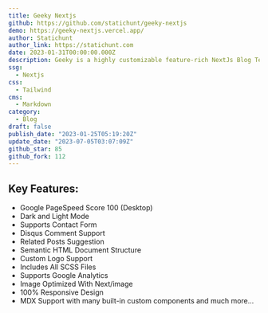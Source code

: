 ```yaml
---
title: Geeky Nextjs
github: https://github.com/statichunt/geeky-nextjs
demo: https://geeky-nextjs.vercel.app/
author: Statichunt
author_link: https://statichunt.com
date: 2023-01-31T00:00:00.000Z
description: Geeky is a highly customizable feature-rich NextJs Blog Template.
ssg:
  - Nextjs
css:
  - Tailwind
cms:
  - Markdown
category:
  - Blog
draft: false
publish_date: "2023-01-25T05:19:20Z"
update_date: "2023-07-05T03:07:09Z"
github_star: 85
github_fork: 112
---
```


## Key Features:

- Google PageSpeed Score 100 (Desktop)
- Dark and Light Mode
- Supports Contact Form
- Disqus Comment Support
- Related Posts Suggestion
- Semantic HTML Document Structure
- Custom Logo Support
- Includes All SCSS Files
- Supports Google Analytics
- Image Optimized With Next/image
- 100% Responsive Design
- MDX Support with many built-in custom components and much more...
